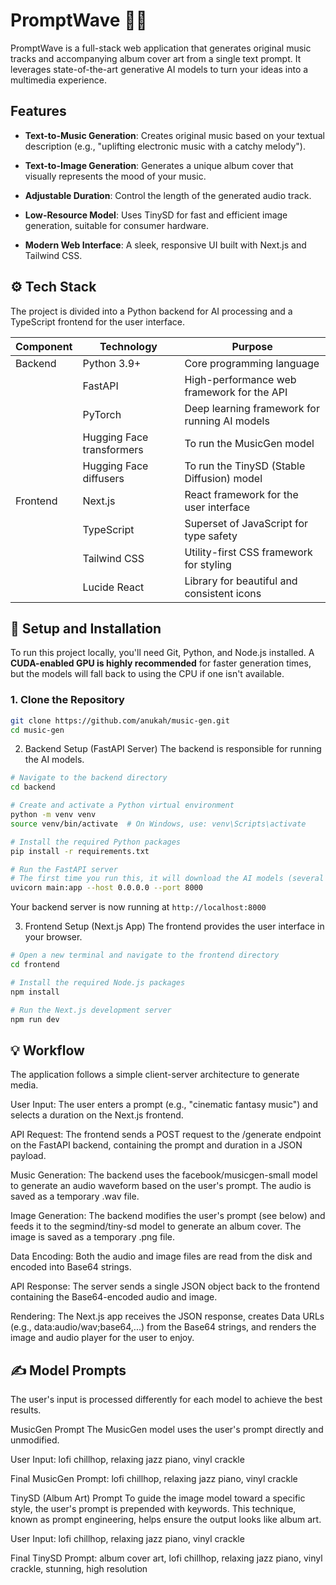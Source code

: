 PromptWave 🎵🎨
===============

PromptWave is a full-stack web application that generates original music tracks and accompanying album cover art from a single text prompt. It leverages state-of-the-art generative AI models to turn your ideas into a multimedia experience.

Features
--------

*   **Text-to-Music Generation**: Creates original music based on your textual description (e.g., "uplifting electronic music with a catchy melody").
    
*   **Text-to-Image Generation**: Generates a unique album cover that visually represents the mood of your music.
    
*   **Adjustable Duration**: Control the length of the generated audio track.
    
*   **Low-Resource Model**: Uses TinySD for fast and efficient image generation, suitable for consumer hardware.
    
*   **Modern Web Interface**: A sleek, responsive UI built with Next.js and Tailwind CSS.

⚙️ Tech Stack
-------------

The project is divided into a Python backend for AI processing and a TypeScript frontend for the user interface.

| Component   | Technology                 | Purpose                                     |
|-------------|----------------------------|---------------------------------------------|
| Backend     | Python 3.9+                | Core programming language                   |
|             | FastAPI                    | High-performance web framework for the API  |
|             | PyTorch                    | Deep learning framework for running AI models |
|             | Hugging Face transformers  | To run the MusicGen model                   |
|             | Hugging Face diffusers     | To run the TinySD (Stable Diffusion) model  |
| Frontend    | Next.js                    | React framework for the user interface      |
|             | TypeScript                 | Superset of JavaScript for type safety      |
|             | Tailwind CSS               | Utility-first CSS framework for styling     |
|             | Lucide React               | Library for beautiful and consistent icons  |

🚀 Setup and Installation
-------------------------

To run this project locally, you'll need Git, Python, and Node.js installed. A **CUDA-enabled GPU is highly recommended** for faster generation times, but the models will fall back to using the CPU if one isn't available.

### 1\. Clone the Repository

```bash
git clone https://github.com/anukah/music-gen.git
cd music-gen
```

2. Backend Setup (FastAPI Server)
The backend is responsible for running the AI models.

```bash
# Navigate to the backend directory
cd backend

# Create and activate a Python virtual environment
python -m venv venv
source venv/bin/activate  # On Windows, use: venv\Scripts\activate

# Install the required Python packages
pip install -r requirements.txt

# Run the FastAPI server
# The first time you run this, it will download the AI models (several GBs)
uvicorn main:app --host 0.0.0.0 --port 8000

```

Your backend server is now running at `http://localhost:8000`

3. Frontend Setup (Next.js App)
The frontend provides the user interface in your browser.

```bash
# Open a new terminal and navigate to the frontend directory
cd frontend

# Install the required Node.js packages
npm install

# Run the Next.js development server
npm run dev

```

💡 Workflow
-----------


The application follows a simple client-server architecture to generate media.

User Input: The user enters a prompt (e.g., "cinematic fantasy music") and selects a duration on the Next.js frontend.

API Request: The frontend sends a POST request to the /generate endpoint on the FastAPI backend, containing the prompt and duration in a JSON payload.

Music Generation: The backend uses the facebook/musicgen-small model to generate an audio waveform based on the user's prompt. The audio is saved as a temporary .wav file.

Image Generation: The backend modifies the user's prompt (see below) and feeds it to the segmind/tiny-sd model to generate an album cover. The image is saved as a temporary .png file.

Data Encoding: Both the audio and image files are read from the disk and encoded into Base64 strings.

API Response: The server sends a single JSON object back to the frontend containing the Base64-encoded audio and image.

Rendering: The Next.js app receives the JSON response, creates Data URLs (e.g., data:audio/wav;base64,...) from the Base64 strings, and renders the image and audio player for the user to enjoy.


✍️ Model Prompts
----------------

The user's input is processed differently for each model to achieve the best results.

MusicGen Prompt
The MusicGen model uses the user's prompt directly and unmodified.

User Input: lofi chillhop, relaxing jazz piano, vinyl crackle

Final MusicGen Prompt: lofi chillhop, relaxing jazz piano, vinyl crackle

TinySD (Album Art) Prompt
To guide the image model toward a specific style, the user's prompt is prepended with keywords. This technique, known as prompt engineering, helps ensure the output looks like album art.

User Input: lofi chillhop, relaxing jazz piano, vinyl crackle

Final TinySD Prompt: album cover art, lofi chillhop, relaxing jazz piano, vinyl crackle, stunning, high resolution

